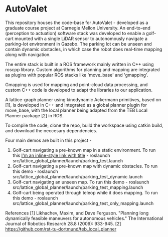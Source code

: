 # AutoValet
This repository houses the code-base for AutoValet - developed as a graduate course project at Carnegie Mellon University. An end-to-end (perception to actuation) software stack was developed to enable a golf-cart mounted with a single LiDAR sensor to autonomously navigate a parking-lot environment in Gazebo. The parking lot can be unseen and contain dynamic obstacles, in which case the robot does real-time mapping along with navigation. 

The entire stack is built in a ROS framework mainly written in C++ using roscpp library. Custom algorithms for planning and mapping are integrated as plugins with popular ROS stacks like 'move_base' and 'gmapping'.

Gmapping is used for mapping and point-cloud data processing, and custom C++ code is developed to adapt the libraries to our application.

A lattice-graph planner using kinodynamic Ackermann primitives, based on [1], is developed in C++ and integrated as a global planner plugin for move_base, with the local planner being adapted from the TEB Local Planner package [2] in ROS.

To compile the code, clone the repo, build the workspace using catkin build, and download the neccesary dependencies.

Four main demos are built in this project -
1. Golf-cart navigating a pre-known map in a static environment. To run this [I'm an inline-style link with title](https://www.google.com "demo") - roslaunch src/lattice_global_planner/launch/parking_test.launch
2. Golf-cart navigating a pre-known map with dynamic obstacles. To run this demo - roslaunch src/lattice_global_planner/launch/parking_test_dynamic.launch
3. Golf-cart navigating an unseen map. To run this demo - roslaunch src/lattice_global_planner/launch/parking_test_mapping.launch
4. Golf-cart being operated through teleop while it does mapping. To run this demo - roslaunch src/lattice_global_planner/launch/parking_test_only_mapping.launch

References
[1] Likhachev, Maxim, and Dave Ferguson. "Planning long dynamically feasible maneuvers for autonomous vehicles." The International Journal of Robotics Research 28.8 (2009): 933-945.
[2] https://github.com/rst-tu-dortmund/teb_local_planner
